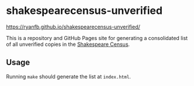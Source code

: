 # shakespearecensus-unverified

<https://ryanfb.github.io/shakespearecensus-unverified/>

This is a repository and GitHub Pages site for generating a consolidated list of all unverified copies in the [Shakespeare Census](https://shakespearecensus.org/).

## Usage

Running `make` should generate the list at `index.html`.
